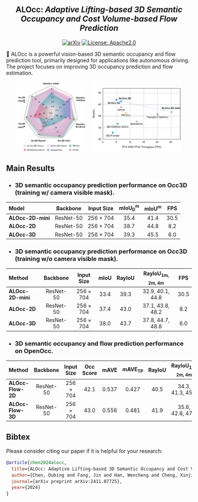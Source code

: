 <div id="top" align="center">

    
## **ALOcc:** *Adaptive Lifting-based 3D Semantic Occupancy and Cost Volume-based Flow Prediction*


[![arXiv](https://img.shields.io/badge/arXiv-2411.07725-b31b1b.svg)](https://arxiv.org/abs/2411.07725)
[![License: Apache2.0](https://img.shields.io/badge/license-Apache%202.0-blue.svg)](#licenseandcitation)

</div>


🚗 ALOcc is a powerful vision-based 3D semantic occupancy and flow prediction tool, primarily designed for applications like autonomous driving. The project focuses on improving 3D occupancy prediction and flow estimation.

<p align="center">
  <img src="assets/1.png" width="38%" style="margin-right: 10px;">
  <img src="assets/2.png" width="48%">
</p>


## Main Results

- ### 3D semantic occupancy prediction performance on Occ3D (training w/ camera visible mask).
<table>
  <thead>
    <tr>
      <th align="left">Model</th>
      <th align="center">Backbone</th>
      <th align="center">Input Size</th>
      <th align="center">mIoU<sub>D</sub><sup>m</sup></th>
      <th align="center">mIoU<sup>m</sup></th>
      <th align="center">FPS</th>
    </tr>
  </thead>
  <tbody>
    <tr>
      <td><b>ALOcc-2D-mini</b></td>
      <td align="center">ResNet-50</td>
      <td align="center">256 × 704</td>
      <td align="center">35.4</td>
      <td align="center">41.4</td>
      <td align="center">30.5</td>
    </tr>
    <tr>
      <td><b>ALOcc-2D</b></td>
      <td align="center">ResNet-50</td>
      <td align="center">256 × 704</td>
      <td align="center">38.7</td>
      <td align="center">44.8</td>
      <td align="center">8.2</td>
    </tr>
    <tr>
      <td><b>ALOcc-3D</b></td>
      <td align="center">ResNet-50</td>
      <td align="center">256 × 704</td>
      <td align="center">39.3</td>
      <td align="center">45.5</td>
      <td align="center">6.0</td>
    </tr>
  </tbody>
</table>

- ### 3D semantic occupancy prediction performance on Occ3D (training w/o camera visible mask).
<table>
  <thead>
    <tr>
      <th align="left">Method</th>
      <th align="center">Backbone</th>
      <th align="center">Input Size</th>
      <th align="center">mIoU</th>
      <th align="center">RayIoU</th>
      <th align="center">RayIoU<sub>1m, 2m, 4m</sub></th>
      <th align="center">FPS</th>
    </tr>
  </thead>
  <tbody>
    <tr>
      <td><b>ALOcc-2D-mini</b></td>
      <td align="center">ResNet-50</td>
      <td align="center">256 × 704</td>
      <td align="center">33.4</td>
      <td align="center">39.3</td>
      <td align="center">32.9, 40.1, 44.8</td>
      <td align="center">30.5</td>
    </tr>
    <tr>
      <td><b>ALOcc-2D</b></td>
      <td align="center">ResNet-50</td>
      <td align="center">256 × 704</td>
      <td align="center">37.4</td>
      <td align="center">43.0</td>
      <td align="center">37.1, 43.8, 48.2</td>
      <td align="center">8.2</td>
    </tr>
    <tr>
      <td><b>ALOcc-3D</b></td>
      <td align="center">ResNet-50</td>
      <td align="center">256 × 704</td>
      <td align="center">38.0</td>
      <td align="center">43.7</td>
      <td align="center">37.8, 44.7, 48.8</td>
      <td align="center">6.0</td>
    </tr>
  </tbody>
</table>

- ### 3D semantic occupancy and flow prediction performance on OpenOcc.
<table>
  <thead>
    <tr>
      <th align="left">Method</th>
      <th align="center">Backbone</th>
      <th align="center">Input Size</th>
      <th align="center">Occ Score</th>
      <th align="center">mAVE</th>
      <th align="center">mAVE<sub>TP</sub></th>
      <th align="center">RayIoU</th>
      <th align="center">RayIoU<sub>1m, 2m, 4m</sub></th>
    </tr>
  </thead>
  <tbody>
    <tr>
      <td><b>ALOcc-Flow-2D</b></td>
      <td align="center">ResNet-50</td>
      <td align="center">256 × 704</td>
      <td align="center">42.1</td>
      <td align="center">0.537</td>
      <td align="center">0.427</td>
      <td align="center">40.5</td>
      <td align="center">34.3, 41.3, 45.8</td>
    </tr>
    <tr>
      <td><b>ALOcc-Flow-3D</b></td>
      <td align="center">ResNet-50</td>
      <td align="center">256 × 704</td>
      <td align="center">43.0</td>
      <td align="center">0.556</td>
      <td align="center">0.481</td>
      <td align="center">41.9</td>
      <td align="center">35.6, 42.8, 47.4</td>
    </tr>
  </tbody>
</table>


## Bibtex
Please consider citing our paper if it is helpful for your research:
```BibTeX
@article{chen2024alocc,
  title={ALOcc: Adaptive Lifting-based 3D Semantic Occupancy and Cost Volume-based Flow Prediction},
  author={Chen, Dubing and Fang, Jin and Han, Wencheng and Cheng, Xinjing and Yin, Junbo and Xu, Chenzhong and Khan, Fahad Shahbaz and Shen, Jianbing},
  journal={arXiv preprint arXiv:2411.07725},
  year={2024}
}
```